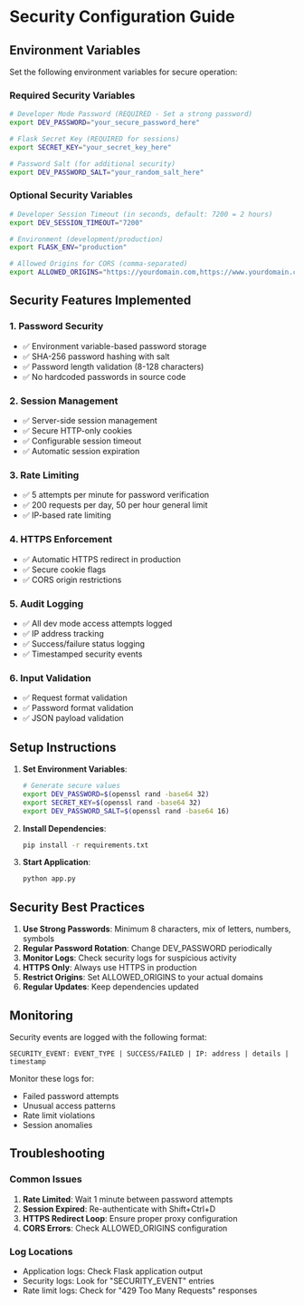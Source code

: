 # Security Configuration Guide

## Environment Variables

Set the following environment variables for secure operation:

### Required Security Variables

```bash
# Developer Mode Password (REQUIRED - Set a strong password)
export DEV_PASSWORD="your_secure_password_here"

# Flask Secret Key (REQUIRED for sessions)
export SECRET_KEY="your_secret_key_here"

# Password Salt (for additional security)
export DEV_PASSWORD_SALT="your_random_salt_here"
```

### Optional Security Variables

```bash
# Developer Session Timeout (in seconds, default: 7200 = 2 hours)
export DEV_SESSION_TIMEOUT="7200"

# Environment (development/production)
export FLASK_ENV="production"

# Allowed Origins for CORS (comma-separated)
export ALLOWED_ORIGINS="https://yourdomain.com,https://www.yourdomain.com"
```

## Security Features Implemented

### 1. Password Security
- ✅ Environment variable-based password storage
- ✅ SHA-256 password hashing with salt
- ✅ Password length validation (8-128 characters)
- ✅ No hardcoded passwords in source code

### 2. Session Management
- ✅ Server-side session management
- ✅ Secure HTTP-only cookies
- ✅ Configurable session timeout
- ✅ Automatic session expiration

### 3. Rate Limiting
- ✅ 5 attempts per minute for password verification
- ✅ 200 requests per day, 50 per hour general limit
- ✅ IP-based rate limiting

### 4. HTTPS Enforcement
- ✅ Automatic HTTPS redirect in production
- ✅ Secure cookie flags
- ✅ CORS origin restrictions

### 5. Audit Logging
- ✅ All dev mode access attempts logged
- ✅ IP address tracking
- ✅ Success/failure status logging
- ✅ Timestamped security events

### 6. Input Validation
- ✅ Request format validation
- ✅ Password format validation
- ✅ JSON payload validation

## Setup Instructions

1. **Set Environment Variables**:
   ```bash
   # Generate secure values
   export DEV_PASSWORD=$(openssl rand -base64 32)
   export SECRET_KEY=$(openssl rand -base64 32)
   export DEV_PASSWORD_SALT=$(openssl rand -base64 16)
   ```

2. **Install Dependencies**:
   ```bash
   pip install -r requirements.txt
   ```

3. **Start Application**:
   ```bash
   python app.py
   ```

## Security Best Practices

1. **Use Strong Passwords**: Minimum 8 characters, mix of letters, numbers, symbols
2. **Regular Password Rotation**: Change DEV_PASSWORD periodically
3. **Monitor Logs**: Check security logs for suspicious activity
4. **HTTPS Only**: Always use HTTPS in production
5. **Restrict Origins**: Set ALLOWED_ORIGINS to your actual domains
6. **Regular Updates**: Keep dependencies updated

## Monitoring

Security events are logged with the following format:
```
SECURITY_EVENT: EVENT_TYPE | SUCCESS/FAILED | IP: address | details | timestamp
```

Monitor these logs for:
- Failed password attempts
- Unusual access patterns
- Rate limit violations
- Session anomalies

## Troubleshooting

### Common Issues

1. **Rate Limited**: Wait 1 minute between password attempts
2. **Session Expired**: Re-authenticate with Shift+Ctrl+D
3. **HTTPS Redirect Loop**: Ensure proper proxy configuration
4. **CORS Errors**: Check ALLOWED_ORIGINS configuration

### Log Locations

- Application logs: Check Flask application output
- Security logs: Look for "SECURITY_EVENT" entries
- Rate limit logs: Check for "429 Too Many Requests" responses
